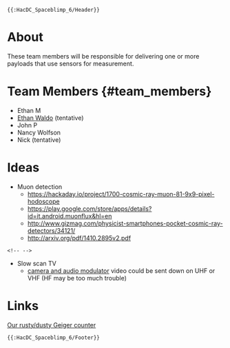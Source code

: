 ```{=mediawiki}
{{:HacDC_Spaceblimp_6/Header}}
```
# About

These team members will be responsible for delivering one or more
payloads that use sensors for measurement.

# Team Members {#team_members}

-   Ethan M
-   [Ethan Waldo](User:Ewaldo) (tentative)
-   John P
-   Nancy Wolfson
-   Nick (tentative)

# Ideas

-   Muon detection
    -   <https://hackaday.io/project/1700-cosmic-ray-muon-81-9x9-pixel-hodoscope>
    -   <https://play.google.com/store/apps/details?id=it.android.muonflux&hl=en>
    -   <http://www.gizmag.com/physicist-smartphones-pocket-cosmic-ray-detectors/34121/>
    -   <http://arxiv.org/pdf/1410.2895v2.pdf>

```{=html}
<!-- -->
```
-   Slow scan TV
    -   [camera and audio
        modulator](https://www.argentdata.com/catalog/product_info.php?products_id=150)
        video could be sent down on UHF or VHF (HF may be too much
        trouble)

# Links

[Our rusty/dusty Geiger
counter](http://www.goldmine-elec-products.com/prodinfo.asp?number=C6979)

```{=mediawiki}
{{:HacDC_Spaceblimp_6/Footer}}
```
